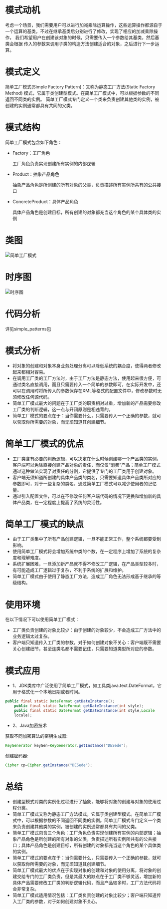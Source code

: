 # 模式动机

考虑一个场景，我们需要用户可以进行加减乘除运算操作，这些运算操作都源自于
一个运算的基类，不过在继承基类后分别进行了修改，实现了相应的加减乘除操作，
我们希望用户在创建该对象的时候，只需要传入一个参数给其基类，然后基类会根据
传入的参数来调用子类的构造方法创建适合的对象，之后进行下一步运算。

# 模式定义

简单工厂模式(Simple Factory Pattern)：又称为静态工厂方法(Static Factory Method)
模式，它属于类创建型模式。在简单工厂模式中，可以根据参数的不同返回不同类的实例。
简单工厂模式专门定义一个类来负责创建其他类的实例，被创建的实例通常都具有共同的父类。

# 模式结构

简单工厂模式包含如下角色：

- Factory：工厂角色

    工厂角色负责实现创建所有实例的内部逻辑
    
- Product：抽象产品角色

    抽象产品角色是所创建的所有对象的父类，负责描述所有实例所共有的公共接口

-  ConcreteProduct：具体产品角色

    具体产品角色是创建目标，所有创建的对象都充当这个角色的某个具体类的实例

# 类图

![简单工厂模式](https://user-gold-cdn.xitu.io/2019/3/19/1699548ac15ce0c4?w=581&h=271&f=png&s=23434)
   
# 时序图

![时序图](https://user-gold-cdn.xitu.io/2019/3/19/1699551e5dd0a3cd?w=424&h=317&f=png&s=20266)

# 代码分析

详见simple_patterns包

# 模式分析

- 将对象的创建和对象本身业务处理分离可以降低系统的耦合度，使得两者修改起来都相对容易。
- 在调用工厂类的工厂方法时，由于工厂方法是静态方法，使用起来很方便，可通过类名直接调用，而且只需要传入一个简单的参数即可，在实际开发中，还可以在调用时将所传入的参数保存在XML等格式的配置文件中，修改参数时无须修改任何源代码。
- 简单工厂模式最大的问题在于工厂类的职责相对过重，增加新的产品需要修改工厂类的判断逻辑，这一点与开闭原则是相违背的。
- 简单工厂模式的要点在于：当你需要什么，只需要传入一个正确的参数，就可以获取你所需要的对象，而无须知道其创建细节。

# 简单工厂模式的优点

- 工厂类含有必要的判断逻辑，可以决定在什么时候创建哪一个产品类的实例，客户端可以免除直接创建产品对象的责任，而仅仅“消费”产品；简单工厂模式通过这种做法实现了对责任的分割，它提供了专门的工厂类用于创建对象。
- 客户端无须知道所创建的具体产品类的类名，只需要知道具体产品类所对应的参数即可，对于一些复杂的类名，通过简单工厂模式可以减少使用者的记忆量。
- 通过引入配置文件，可以在不修改任何客户端代码的情况下更换和增加新的具体产品类，在一定程度上提高了系统的灵活性。

# 简单工厂模式的缺点

- 由于工厂类集中了所有产品创建逻辑，一旦不能正常工作，整个系统都要受到影响。
- 使用简单工厂模式将会增加系统中类的个数，在一定程序上增加了系统的复杂度和理解难度。
- 系统扩展困难，一旦添加新产品就不得不修改工厂逻辑，在产品类型较多时，有可能造成工厂逻辑过于复杂，不利于系统的扩展和维护。
- 简单工厂模式由于使用了静态工厂方法，造成工厂角色无法形成基于继承的等级结构。

# 使用环境

在以下情况下可以使用简单工厂模式：

- 工厂类负责创建的对象比较少：由于创建的对象较少，不会造成工厂方法中的业务逻辑太过复杂。
- 客户端只知道传入工厂类的参数，对于如何创建对象不关心：客户端既不需要关心创建细节，甚至连类名都不需要记住，只需要知道类型所对应的参数。

# 模式应用

- 1、JDK类库中广泛使用了简单工厂模式，如工具类java.text.DateFormat，它用于格式化一个本地日期或者时间。
```java
public final static DateFormat getDateInstance();
    public final static DateFormat getDateInstance(int style);
    public final static DateFormat getDateInstance(int style,Locale
    locale);
```    
    
- 2、Java加密技术

获取不同加密算法的密钥生成器:

```java
KeyGenerator keyGen=KeyGenerator.getInstance("DESede");
```

创建密码器:

```java
Cipher cp=Cipher.getInstance("DESede");
```

# 总结

- 创建型模式对类的实例化过程进行了抽象，能够将对象的创建与对象的使用过程分离。
- 简单工厂模式又称为静态工厂方法模式，它属于类创建型模式。在简单工厂模式中，可以根据参数的不同返回不同类的实例。简单工厂模式专门定义一个类来负责创建其他类的实例，被创建的实例通常都具有共同的父类。
- 简单工厂模式包含三个角色：工厂角色负责实现创建所有实例的内部逻辑；抽象产品角色是所创建的所有对象的父类，负责描述所有实例所共有的公共接口；具体产品角色是创建目标，所有创建的对象都充当这个角色的某个具体类的实例。
- 简单工厂模式的要点在于：当你需要什么，只需要传入一个正确的参数，就可以获取你所需要的对象，而无须知道其创建细节。
- 简单工厂模式最大的优点在于实现对象的创建和对象的使用分离，将对象的创建交给专门的工厂类负责，但是其最大的缺点在于工厂类不够灵活，增加新的具体产品需要修改工厂类的判断逻辑代码，而且产品较多时，工厂方法代码将会非常复杂。
- 简单工厂模式适用情况包括：工厂类负责创建的对象比较少；客户端只知道传入工厂类的参数，对于如何创建对象不关心。